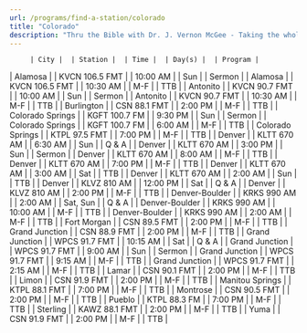 ```yaml
---
url: /programs/find-a-station/colorado
title: "Colorado"
description: "Thru the Bible with Dr. J. Vernon McGee - Taking the whole Word to the whole world"
---
```





         | City |  | Station |  | Time |  | Day(s) |  | Program |
| Alamosa |  | KVCN 106.5 FMT |  | 10:00 AM |  | Sun |  | Sermon |
| Alamosa |  | KVCN 106.5 FMT |  | 10:30 AM |  | M-F |  | TTB |
| Antonito |  | KVCN 90.7 FMT |  | 10:00 AM |  | Sun |  | Sermon |
| Antonito |  | KVCN 90.7 FMT |  | 10:30 AM |  | M-F |  | TTB |
| Burlington |  | CSN 88.1 FMT |  | 2:00 PM |  | M-F |  | TTB |
| Colorado Springs |  | KGFT 100.7 FM |  | 9:30 PM |  | Sun |  | Sermon |
| Colorado Springs |  | KGFT 100.7 FM |  | 6:00 AM |  | M-F |  | TTB |
| Colorado Springs |  | KTPL 97.5 FMT |  | 7:00 PM |  | M-F |  | TTB |
| Denver |  | KLTT 670 AM |  | 6:30 AM |  | Sun |  | Q & A |
| Denver |  | KLTT 670 AM |  | 3:00 PM |  | Sun |  | Sermon |
| Denver |  | KLTT 670 AM |  | 8:00 AM |  | M-F |  | TTB |
| Denver |  | KLTT 670 AM |  | 7:00 PM |  | M-F |  | TTB |
| Denver |  | KLTT 670 AM |  | 3:00 AM |  | Sat |  | TTB |
| Denver |  | KLTT 670 AM |  | 2:00 AM |  | Sun |  | TTB |
| Denver |  | KLVZ 810 AM |  | 12:00 PM |  | Sat |  | Q & A |
| Denver |  | KLVZ 810 AM |  | 2:00 PM |  | M-F |  | TTB |
| Denver-Boulder |  | KRKS 990 AM |  | 2:00 AM |  | Sat, Sun |  | Q & A |
| Denver-Boulder |  | KRKS 990 AM |  | 10:00 AM |  | M-F |  | TTB |
| Denver-Boulder |  | KRKS 990 AM |  | 2:00 AM |  | M-F |  | TTB |
| Fort Morgan |  | CSN 89.5 FMT |  | 2:00 PM |  | M-F |  | TTB |
| Grand Junction |  | CSN 88.9 FMT |  | 2:00 PM |  | M-F |  | TTB |
| Grand Junction |  | WPCS 91.7 FMT |  | 10:15 AM |  | Sat |  | Q & A |
| Grand Junction |  | WPCS 91.7 FMT |  | 9:00 AM |  | Sun |  | Sermon |
| Grand Junction |  | WPCS 91.7 FMT |  | 9:15 AM |  | M-F |  | TTB |
| Grand Junction |  | WPCS 91.7 FMT |  | 2:15 AM |  | M-F |  | TTB |
| Lamar |  | CSN 90.1 FMT |  | 2:00 PM |  | M-F |  | TTB |
| Limon |  | CSN 91.9 FMT |  | 2:00 PM |  | M-F |  | TTB |
| Manitou Springs |  | KTPL 88.1 FMT |  | 7:00 PM |  | M-F |  | TTB |
| Montrose |  | CSN 90.5 FMT |  | 2:00 PM |  | M-F |  | TTB |
| Pueblo |  | KTPL 88.3 FM |  | 7:00 PM |  | M-F |  | TTB |
| Sterling  |  | KAWZ 88.1 FMT  |  | 2:00 PM  |  | M-F  |  | TTB  |
| Yuma |  | CSN 91.9 FMT |  | 2:00 PM |  | M-F |  | TTB |

  

  





